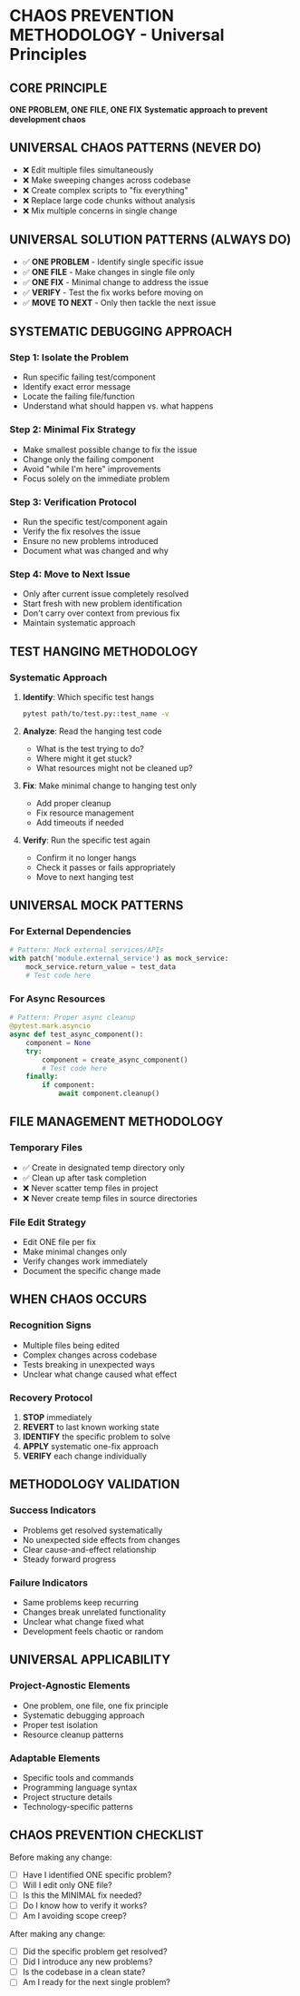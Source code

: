 # CHAOS PREVENTION METHODOLOGY - Universal Principles

## CORE PRINCIPLE
**ONE PROBLEM, ONE FILE, ONE FIX**
**Systematic approach to prevent development chaos**

## UNIVERSAL CHAOS PATTERNS (NEVER DO)
- ❌ Edit multiple files simultaneously
- ❌ Make sweeping changes across codebase
- ❌ Create complex scripts to "fix everything"
- ❌ Replace large code chunks without analysis
- ❌ Mix multiple concerns in single change

## UNIVERSAL SOLUTION PATTERNS (ALWAYS DO)
- ✅ **ONE PROBLEM** - Identify single specific issue
- ✅ **ONE FILE** - Make changes in single file only
- ✅ **ONE FIX** - Minimal change to address the issue
- ✅ **VERIFY** - Test the fix works before moving on
- ✅ **MOVE TO NEXT** - Only then tackle the next issue

## SYSTEMATIC DEBUGGING APPROACH

### Step 1: Isolate the Problem
- Run specific failing test/component
- Identify exact error message
- Locate the failing file/function
- Understand what should happen vs. what happens

### Step 2: Minimal Fix Strategy
- Make smallest possible change to fix the issue
- Change only the failing component
- Avoid "while I'm here" improvements
- Focus solely on the immediate problem

### Step 3: Verification Protocol
- Run the specific test/component again
- Verify the fix resolves the issue
- Ensure no new problems introduced
- Document what was changed and why

### Step 4: Move to Next Issue
- Only after current issue completely resolved
- Start fresh with new problem identification
- Don't carry over context from previous fix
- Maintain systematic approach

## TEST HANGING METHODOLOGY

### Systematic Approach
1. **Identify**: Which specific test hangs
   ```bash
   pytest path/to/test.py::test_name -v
   ```

2. **Analyze**: Read the hanging test code
   - What is the test trying to do?
   - Where might it get stuck?
   - What resources might not be cleaned up?

3. **Fix**: Make minimal change to hanging test only
   - Add proper cleanup
   - Fix resource management
   - Add timeouts if needed

4. **Verify**: Run the specific test again
   - Confirm it no longer hangs
   - Check it passes or fails appropriately
   - Move to next hanging test

## UNIVERSAL MOCK PATTERNS

### For External Dependencies
```python
# Pattern: Mock external services/APIs
with patch('module.external_service') as mock_service:
    mock_service.return_value = test_data
    # Test code here
```

### For Async Resources
```python
# Pattern: Proper async cleanup
@pytest.mark.asyncio
async def test_async_component():
    component = None
    try:
        component = create_async_component()
        # Test code here
    finally:
        if component:
            await component.cleanup()
```

## FILE MANAGEMENT METHODOLOGY

### Temporary Files
- ✅ Create in designated temp directory only
- ✅ Clean up after task completion
- ❌ Never scatter temp files in project
- ❌ Never create temp files in source directories

### File Edit Strategy
- Edit ONE file per fix
- Make minimal changes only
- Verify changes work immediately
- Document the specific change made

## WHEN CHAOS OCCURS

### Recognition Signs
- Multiple files being edited
- Complex changes across codebase
- Tests breaking in unexpected ways
- Unclear what change caused what effect

### Recovery Protocol
1. **STOP** immediately
2. **REVERT** to last known working state
3. **IDENTIFY** the specific problem to solve
4. **APPLY** systematic one-fix approach
5. **VERIFY** each change individually

## METHODOLOGY VALIDATION

### Success Indicators
- Problems get resolved systematically
- No unexpected side effects from changes
- Clear cause-and-effect relationship
- Steady forward progress

### Failure Indicators
- Same problems keep recurring
- Changes break unrelated functionality
- Unclear what change fixed what
- Development feels chaotic or random

## UNIVERSAL APPLICABILITY

### Project-Agnostic Elements
- One problem, one file, one fix principle
- Systematic debugging approach
- Proper test isolation
- Resource cleanup patterns

### Adaptable Elements
- Specific tools and commands
- Programming language syntax
- Project structure details
- Technology-specific patterns

## CHAOS PREVENTION CHECKLIST

Before making any change:
- [ ] Have I identified ONE specific problem?
- [ ] Will I edit only ONE file?
- [ ] Is this the MINIMAL fix needed?
- [ ] Do I know how to verify it works?
- [ ] Am I avoiding scope creep?

After making any change:
- [ ] Did the specific problem get resolved?
- [ ] Did I introduce any new problems?
- [ ] Is the codebase in a clean state?
- [ ] Am I ready for the next single problem?
